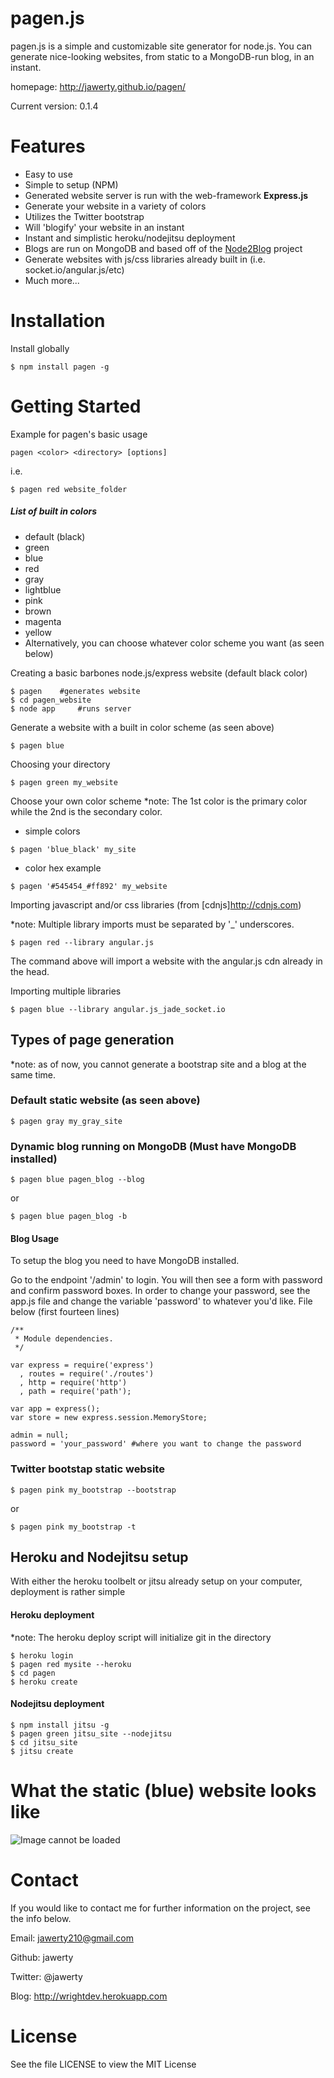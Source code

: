 # pagen.js
pagen.js is a simple and customizable site generator for node.js. You can generate nice-looking websites, from static to a MongoDB-run blog, in an instant.

homepage: http://jawerty.github.io/pagen/

Current version: 0.1.4

# Features
* Easy to use
* Simple to setup (NPM)
* Generated website server is run with the web-framework **Express.js**
* Generate your website in a variety of colors
* Utilizes the Twitter bootstrap
* Will 'blogify' your website in an instant
* Instant and simplistic heroku/nodejitsu deployment
* Blogs are run on MongoDB and based off of the [Node2Blog](https://github.com/jawerty/Node2Blog) project
* Generate websites with js/css libraries already built in (i.e. socket.io/angular.js/etc)
* Much more...

# Installation
Install globally
```
$ npm install pagen -g
```

# Getting Started
Example for pagen's basic usage

`pagen <color> <directory> [options]`

i.e.
```
$ pagen red website_folder
```

##### List of built in colors
* default (black)
* green 
* blue
* red
* gray
* lightblue
* pink
* brown
* magenta
* yellow
* Alternatively, you can choose whatever color scheme you want (as seen below)

Creating a basic barbones node.js/express website (default black color)
```
$ pagen    #generates website
$ cd pagen_website  
$ node app	   #runs server
```


Generate a website with a built in color scheme (as seen above)
```
$ pagen blue
```

Choosing your directory
```
$ pagen green my_website
```

Choose your own color scheme
*note: The 1st color is the primary color while the 2nd is the secondary color.
* simple colors
```
$ pagen 'blue_black' my_site
```

* color hex example
```
$ pagen '#545454_#ff892' my_website     
```

Importing javascript and/or css libraries (from [cdnjs]<http://cdnjs.com>)

*note: Multiple library imports must be separated by '_' underscores.
```
$ pagen red --library angular.js 
```
The command above will import a website with the angular.js cdn already in the head.



Importing multiple libraries
```
$ pagen blue --library angular.js_jade_socket.io
```

## Types of page generation
*note: as of now, you cannot generate a bootstrap site and a blog at the same time.

### Default static website (as seen above)
```
$ pagen gray my_gray_site
```

### Dynamic blog running on MongoDB (Must have MongoDB installed)
```
$ pagen blue pagen_blog --blog
```
or
```
$ pagen blue pagen_blog -b
```

#### Blog Usage 
To setup the blog you need to have MongoDB installed.

Go to the endpoint '/admin' to login. You will then see a form with password and confirm password boxes. In order to change your password, see the app.js file and change the variable 'password' to whatever you'd like. File below (first fourteen lines)
```
/**
 * Module dependencies.
 */

var express = require('express')
  , routes = require('./routes')
  , http = require('http')
  , path = require('path');

var app = express();
var store = new express.session.MemoryStore;

admin = null;
password = 'your_password' #where you want to change the password
```

### Twitter bootstap static website
```
$ pagen pink my_bootstrap --bootstrap
```
or
```
$ pagen pink my_bootstrap -t
```
## Heroku and Nodejitsu setup
With either the heroku toolbelt or jitsu already setup on your computer, deployment is rather simple

#### Heroku deployment
*note: The heroku deploy script will initialize git in the directory
```
$ heroku login
$ pagen red mysite --heroku
$ cd pagen
$ heroku create
```

#### Nodejitsu deployment
```
$ npm install jitsu -g 
$ pagen green jitsu_site --nodejitsu 
$ cd jitsu_site
$ jitsu create
```

# What the static (blue) website looks like
![Image cannot be loaded](http://i.imgur.com/hmOeCG3.png)

# Contact
If you would like to contact me for further information on the project, see the info below.

Email: jawerty210@gmail.com

Github: jawerty

Twitter: @jawerty

Blog: <http://wrightdev.herokuapp.com>

# License
See the file LICENSE to view the MIT License
